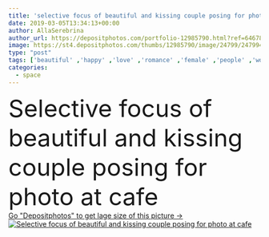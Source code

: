 ```yaml
---
title: 'selective focus of beautiful and kissing couple posing for photo at cafe '
date: 2019-03-05T13:34:13+00:00
author: AllaSerebrina
author_url: https://depositphotos.com/portfolio-12985790.html?ref=64678756
image: https://st4.depositphotos.com/thumbs/12985790/image/24799/247994230/api_thumb_450.jpg?forcejpeg=true
type: "post"
tags: ['beautiful' ,'happy' ,'love' ,'romance' ,'female' ,'people' ,'women' ,'cheerful' ,'caucasian' ,'girls' ,'food' ,'male' ,'man' ,'connection' ,'style' ,'photo' ,'couple' ,'stylish' ,'romantic' ,'cafe' ,'communication' ,'wireless' ,'together' ,'togetherness' ,'indoors' ,'using' ,'attractive' ,'casual' ,'handsome' ,'posing' ,'embrace' ,'closeness' ,'kiss' ,'gadget' ,'hug' ,'relationship' ,'smartphone' ,'kissing' ,'burger' ,'boyfriend' ,'girlfriend' ,'copy space' ,'selective focus' ,'young adult' ,'taking photo' ,'digital device' ]
categories: 
  - space
---
```

<div aling="center">
            <font size="60"> Selective focus of beautiful and kissing couple posing for photo at cafe</font>   
</div>
<div>
    <a href='https://depositphotos.com/247994230/stock-photo-selective-focus-beautiful-kissing-couple.html?ref=64678756' target=_blank > Go "Depositphotos" to get lage size of this picture ->
        <img href='https://depositphotos.com/247994230/stock-photo-selective-focus-beautiful-kissing-couple.html?ref=64678756' src='https://st4.depositphotos.com/12985790/24799/i/950/depositphotos_247994230-stock-photo-selective-focus-beautiful-kissing-couple.jpg?forcejpeg=true' alt='Selective focus of beautiful and kissing couple posing for photo at cafe' >
    </a>
</div>
